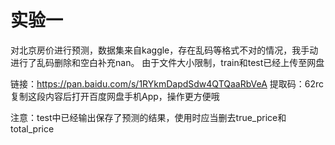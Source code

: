 # 实验一

对北京房价进行预测，数据集来自kaggle，存在乱码等格式不对的情况，我手动进行了乱码删除和空白补充nan。
由于文件大小限制，train和test已经上传至网盘

链接：https://pan.baidu.com/s/1RYkmDapdSdw4QTQaaRbVeA  提取码：62rc 
复制这段内容后打开百度网盘手机App，操作更方便哦

注意：test中已经输出保存了预测的结果，使用时应当删去true_price和total_price
